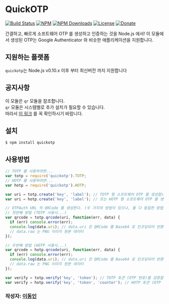 # QuickOTP

[![Build Status](https://travis-ci.org/donginl/quickotp.svg?branch=master)](https://travis-ci.org/donginl/quickotp)
[![NPM](https://img.shields.io/npm/v/quickotp.svg)](https://npmjs.org/package/quickotp)
[![NPM Downloads](https://img.shields.io/npm/dm/quickotp.svg)](https://npmjs.org/package/quickotp)
[![License](https://img.shields.io/badge/license-MIT-yellow.svg)](https://github.com/donginl/quickotp/blob/master/LICENSE)
[![Donate](https://img.shields.io/gratipay/donginl.svg)](https://gratipay.com/donginl)

간결하고, 빠르게 소프트웨어 OTP 를 생성하고 인증하는 것을 Node.js 에서!
이 모듈에서 생성된 OTP는 Google Authenticator 와 비슷한 애플리케이션을 지원합니다.

## 지원하는 플랫폼
`quickotp`는 Node.js v0.10.x 이후 부터 최신버전 까지 지원합니다

## 공지사항
이 모듈은 `qr` 모듈을 참조합니다.<br>
`qr` 모듈은 시스템별로 추가 설치가 필요할 수 있습니다.<br>
따라서 [이 링크](https://www.npmjs.com/package/qr) 를 꼭 확인하시기 바랍니다.

## 설치
```
$ npm install quickotp
```

## 사용방법

```js
// TOTP 를 사용하려면...
var totp = require('quickotp').TOTP;
// HOTP 를 사용하려면...
var hotp = require('quickotp').HOTP;

var uri = totp.create('key', 'label'); // TOTP 형 소프트웨어 OTP 를 생성합니다! ("otpauth" 스키마를 지닌 URL 이 반환됩니다)
var uri = hotp.create('key', 'label'); // 또는 HOTP 형 소프트웨어 OTP 를 생성합니다! ("otpauth" 스키마를 지닌 URL 이 반환됩니다)

// OTPAuth URL 의 QRCode 를 생성한다. (두 가지의 방법이 있으나, 둘 다 동일한 방법이다.)
// 첫번째 방법 (TOTP 사용시...)
var qrcode = totp.qrcode(uri, function(err, data) {
  if (err) console.error(err);
  console.log(data.uri); // data.uri 은 QRCode 를 Base64 로 인코딩되어 반환된 것입니다. (Content-Type: image/png)
  // data.raw 는 PNG 이미지 원본 데이터
});

// 두번째 방법 (HOTP 사용시...)
var qrcode = hotp.qrcode(uri, function(err, data) {
  if (err) console.error(err);
  console.log(data.uri); // data.uri 은 QRCode 를 Base64 로 인코딩되어 반환된 것입니다. (Content-Type: image/png)
  // data.raw 는 PNG 이미지 원본 데이터
});

var verify = totp.verify('key', 'token'); // TOTP 토큰 (OTP 번호)를 검증합니다. (만약 정상이라면 true 를 반환, 아니라면 false 를 반환합니다)
var verify = hotp.verify('key', 'token', 'counter'); // HOTP 토큰 (OTP 번호)를 검증합니다. (만약 정상이라면 true 를 반환, 아니라면 false 를 반환합니다)
```

### 작성자: [이동인](https://github.com/donginl)
